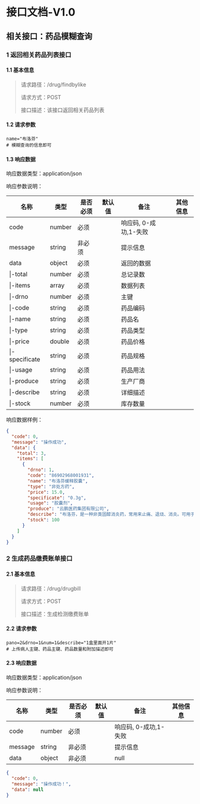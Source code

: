 # 接口文档-V1.0

## 相关接口：药品模糊查询

### 1 返回相关药品列表接口

#### 1.1 基本信息

> 请求路径：/drug/findbylike
>
> 请求方式：POST
>
> 接口描述：该接口返回相关药品列表

#### 1.2 请求参数

```shell
name="布洛芬"
# 模糊查询的信息即可
```

#### 1.3 响应数据

响应数据类型：application/json

响应参数说明：

| 名称           | 类型   | 是否必须 | 默认值 | 备注                  | 其他信息 |
| -------------- | ------ | -------- | ------ | --------------------- | -------- |
| code           | number | 必须     |        | 响应码, 0-成功,1-失败 |          |
| message        | string | 非必须   |        | 提示信息              |          |
| data           | object | 必须     |        | 返回的数据            |          |
| \|-total       | number | 必须     |        | 总记录数              |          |
| \|-items       | array  | 必须     |        | 数据列表              |          |
| \|-drno        | number | 必须     |        | 主键                  |          |
| \|-code        | string | 必须     |        | 药品编码              |          |
| \|-name        | string | 必须     |        | 药品名                |          |
| \|-type        | string | 必须     |        | 药品类型              |          |
| \|-price       | double | 必须     |        | 药品价格              |          |
| \|-specificate | string | 必须     |        | 药品规格              |          |
| \|-usage       | string | 必须     |        | 药品用法              |          |
| \|-produce     | string | 必须     |        | 生产厂商              |          |
| \|-describe    | string | 必须     |        | 详细描述              |          |
| \|-stock       | number | 必须     |        | 库存数量              |          |

响应数据样例：

```json
{
  "code": 0,
  "message": "操作成功",
  "data": {
    "total": 3,
    "items": [
      {
        "drno": 1,
        "code": "86902968001931",
        "name": "布洛芬缓释胶囊",
        "type": "非处方药",
        "price": 15.0,
        "specificate": "0.3g",
        "usage": "胶囊剂",
        "produce": "云鹏医药集团有限公司",
        "describe": "布洛芬，是一种非类固醇消炎药，常用来止痛、退烧、消炎。可用于治疗经痛、偏头痛，和类风湿性关节炎。",
        "stock": 100
      }
    ]
  }
}
```

### 2 生成药品缴费账单接口

#### 2.1 基本信息

> 请求路径：/drug/drugbill
>
> 请求方式：POST
>
> 接口描述：生成检测缴费账单

#### 2.2 请求参数

```shell
pano=2&drno=1&num=1&describe="1盒里面开1片"
# 上传病人主键、药品主键、药品数量和附加描述即可
```

#### 2.3 响应数据

响应数据类型：application/json

响应参数说明：

| 名称    | 类型   | 是否必须 | 默认值 | 备注                  | 其他信息 |
| ------- | ------ | -------- | ------ | --------------------- | -------- |
| code    | number | 必须     |        | 响应码, 0-成功,1-失败 |          |
| message | string | 非必须   |        | 提示信息              |          |
| data    | object | 非必须   |        | null                  |          |

```json
{
  "code": 0,
  "message": "操作成功！",
  "data": null
}
```
